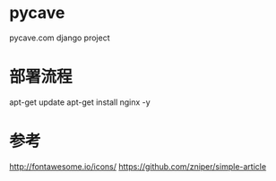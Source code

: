 # pycave
pycave.com django project



# 部署流程
apt-get update
apt-get install nginx -y



# 参考
http://fontawesome.io/icons/
https://github.com/zniper/simple-article